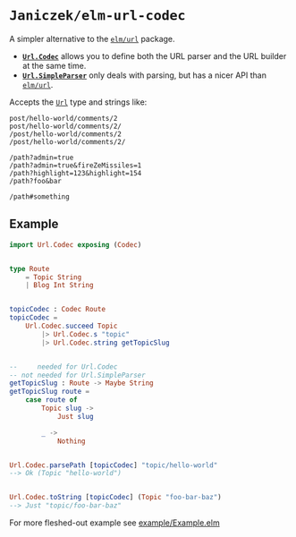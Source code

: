 # `Janiczek/elm-url-codec`

A simpler alternative to the [`elm/url`](https://package.elm-lang.org/packages/elm/url/latest/)
package.

* **[`Url.Codec`](Url-Codec)** allows you to define both the URL parser
  and the URL builder at the same time.
* **[`Url.SimpleParser`](Url-SimpleParser)** only deals with parsing, but
  has a nicer API than [`elm/url`](https://package.elm-lang.org/packages/elm/url/latest/).

Accepts the [`Url`](https://package.elm-lang.org/packages/elm/url/latest/Url#Url) type and strings like:

```
post/hello-world/comments/2
post/hello-world/comments/2/
/post/hello-world/comments/2
/post/hello-world/comments/2/

/path?admin=true
/path?admin=true&fireZeMissiles=1
/path?highlight=123&highlight=154
/path?foo&bar

/path#something
```

## Example

```elm
import Url.Codec exposing (Codec)


type Route
    = Topic String
    | Blog Int String


topicCodec : Codec Route
topicCodec =
    Url.Codec.succeed Topic
        |> Url.Codec.s "topic"
        |> Url.Codec.string getTopicSlug


--     needed for Url.Codec
-- not needed for Url.SimpleParser
getTopicSlug : Route -> Maybe String
getTopicSlug route =
    case route of
        Topic slug ->
            Just slug

        _ ->
            Nothing


Url.Codec.parsePath [topicCodec] "topic/hello-world"
--> Ok (Topic "hello-world")


Url.Codec.toString [topicCodec] (Topic "foo-bar-baz")
--> Just "topic/foo-bar-baz"
```

For more fleshed-out example see [example/Example.elm](https://github.com/Janiczek/elm-url-codec/blob/b9dc96a3e4788b2392c6aec3126282fe6085c7b7/example/Example.elm)

